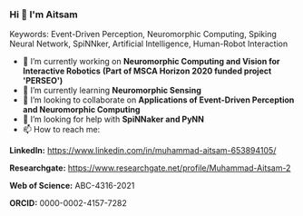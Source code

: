 ### Hi 👋 I'm Aitsam

Keywords: Event-Driven Perception, Neuromorphic Computing, Spiking Neural Network, SpiNNker, Artificial Intelligence, Human-Robot Interaction

- 🔭 I’m currently working on **Neuromorphic Computing and Vision for Interactive Robotics** **(Part of MSCA Horizon 2020 funded project 'PERSEO')**
- 🌱 I’m currently learning **Neuromorphic Sensing**
- 👯 I’m looking to collaborate on **Applications of Event-Driven Perception and Neuromorphic Computing**
- 🤔 I’m looking for help with **SpiNNaker and PyNN**
- 📫 How to reach me: 

**LinkedIn:** https://www.linkedin.com/in/muhammad-aitsam-653894105/

**Researchgate:** https://www.researchgate.net/profile/Muhammad-Aitsam-2

**Web of Science:** ABC-4316-2021

**ORCID:** 0000-0002-4157-7282

